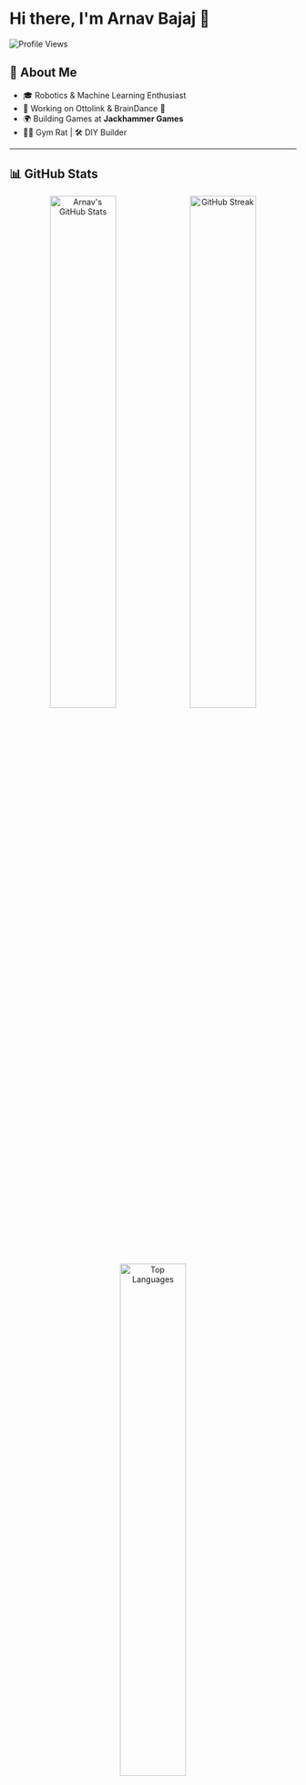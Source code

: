 # Hi there, I'm Arnav Bajaj 👋

![Profile Views](https://komarev.com/ghpvc/?username=ArnavBajaj&label=Profile%20Views&color=0e75b6&style=flat)

## 🚀 About Me

- 🎓 Robotics & Machine Learning Enthusiast
- 🔬 Working on Ottolink & BrainDance 🧠
- 🌍 Building Games at **Jackhammer Games**
- 🏋️‍♂️ Gym Rat | 🛠️ DIY Builder

---

## 📊 GitHub Stats

<div align="center">
  <img src="https://github-readme-stats.vercel.app/api?username=Jackhammer9&show_icons=true&theme=tokyonight" alt="Arnav's GitHub Stats" width="48%" />
  <img src="https://github-readme-streak-stats.herokuapp.com/?user=Jackhammer9&theme=tokyonight" alt="GitHub Streak" width="48%" />
  <img src="https://github-readme-stats.vercel.app/api/top-langs/?username=Jackhammer9&layout=compact&theme=tokyonight" alt="Top Languages" width="48%" />
</div>

---

## 🔧 Tech Stack

![Python](https://img.shields.io/badge/Python-3776AB?style=for-the-badge&logo=python&logoColor=white)
![TensorFlow](https://img.shields.io/badge/TensorFlow-FF6F00?style=for-the-badge&logo=tensorflow&logoColor=white)
![PyTorch](https://img.shields.io/badge/PyTorch-EE4C2C?style=for-the-badge&logo=pytorch&logoColor=white)
![Django](https://img.shields.io/badge/Django-092E20?style=for-the-badge&logo=django&logoColor=white)
![Arduino](https://img.shields.io/badge/Arduino-00979D?style=for-the-badge&logo=arduino&logoColor=white)

---

## 🏆 Trophies

![GitHub Trophies](https://github-profile-trophy.vercel.app/?username=Jackhammer9&theme=tokyonight&no-bg=true&no-frame=true&margin-w=5)

---

## 🏗️ Projects & Contributions

[![ReadMe Card](https://github-readme-stats.vercel.app/api/pin/?username=Jackhammer9&repo=RedDownloader&theme=tokyonight)](https://github.com/Jackhammer9/RedDownloader)
[![ReadMe Card](https://github-readme-stats.vercel.app/api/pin/?username=Jackhammer9&repo=Car-Price-Predictor&theme=tokyonight)](https://github.com/Jackhammer9/Car-Price-Predictor)

---

## 🐍 Contribution Graph

![Snake Animation](https://github.com/Jackhammer9/Jackhammer9/blob/output/github-contribution-grid-snake.svg)

---

## 🌍 Connect with Me

[![LinkedIn](https://img.shields.io/badge/LinkedIn-0A66C2?style=for-the-badge&logo=linkedin&logoColor=white)](https://linkedin.com/in/arnav-bajaj) 
[![GitHub](https://img.shields.io/badge/GitHub-181717?style=for-the-badge&logo=github&logoColor=white)](https://github.com/Jackhammer9) 
